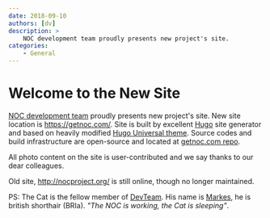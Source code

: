```yaml
---
date: 2018-09-10
authors: [dv]
description: >
    NOC development team proudly presents new project's site.
categories:
    - General
---
```

# Welcome to the New Site

[NOC development team](/devteam/) proudly presents new project's site.
New site location is https://getnoc.com/. Site is built by
excellent [Hugo](https://gohugo.io) site generator and based
on heavily modified [Hugo Universal theme](https://themes.gohugo.io/hugo-universal-theme/).
Source codes and build infrastructure are open-source and located
at [getnoc.com repo](https://code.getnoc.com/noc/getnoc.com).

All photo content on the site is user-contributed and we say thanks to
our dear colleagues.

Old site, http://nocproject.org/ is still online, though no longer maintained.

PS: The Cat is the fellow member of [DevTeam](/devteam/). His name is [Markes](/members/markes/),
he is british shorthair (BRIa). _"The NOC is working, the Cat is sleeping"_.


